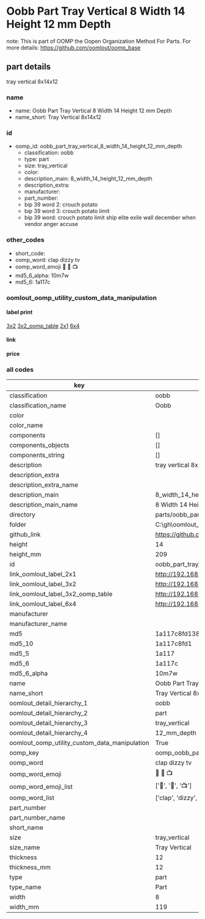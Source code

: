 # Oobb Part Tray Vertical 8 Width 14 Height 12 mm Depth  

note: This is part of OOMP the Oopen Organization Method For Parts. For more details: https://github.com/oomlout/oomp_base

##  part details
  



tray vertical 8x14x12



### name
* name: Oobb Part Tray Vertical 8 Width 14 Height 12 mm Depth
* name_short: Tray Vertical 8x14x12 
### id
* oomp_id: oobb_part_tray_vertical_8_width_14_height_12_mm_depth
  * classification: oobb
  * type: part
  * size: tray_vertical
  * color: 
  * description_main: 8_width_14_height_12_mm_depth
  * description_extra: 
  * manufacturer: 
  * part_number: 
  * bip 39 word 2: crouch potato
  * bip 39 word 3: crouch potato limit
  * bip 39 word: crouch potato limit ship elite exile wall december when vendor anger accuse

### other_codes
* short_code: 
* oomp_word: clap dizzy tv
* oomp_word_emoji :clap: :dizzy: :tv:
* md5_6_alpha: 10m7w
* md5_6: 1a117c






### oomlout_oomp_utility_custom_data_manipulation
#### label print
[3x2](http://192.168.1.245:1112/?label=oomp%2010m7w)
[3x2_oomp_table](http://192.168.1.108:1112/?label=oomp%2010m7w)
[2x1](http://192.168.1.242:1112/?label=oomp%2010m7w)
[6x4](http://192.168.1.55:1112/?label=oomp%2010m7w)    

#### link

                              

#### price







### all codes 
| key | value |  
| --- | --- |  
| classification | oobb |  
| classification_name | Oobb |  
| color |  |  
| color_name |  |  
| components | [] |  
| components_objects | [] |  
| components_string | [] |  
| description | tray vertical 8x14x12 |  
| description_extra |  |  
| description_extra_name |  |  
| description_main | 8_width_14_height_12_mm_depth |  
| description_main_name | 8 Width 14 Height 12 mm Depth |  
| directory | parts/oobb_part_tray_vertical_8_width_14_height_12_mm_depth |  
| folder | C:\gh\oomlout_oobb_version_4_generated_parts\parts\oobb_part_tray_vertical_8_width_14_height_12_mm_depth |  
| github_link | https://github.com/oomlout/oomlout_oomp_part_src/tree/main/parts/oobb_part_tray_vertical_8_width_14_height_12_mm_depth |  
| height | 14 |  
| height_mm | 209 |  
| id | oobb_part_tray_vertical_8_width_14_height_12_mm_depth |  
| link_oomlout_label_2x1 | http://192.168.1.242:1112/?label=oomp%2010m7w |  
| link_oomlout_label_3x2 | http://192.168.1.245:1112/?label=oomp%2010m7w |  
| link_oomlout_label_3x2_oomp_table | http://192.168.1.108:1112/?label=oomp%2010m7w |  
| link_oomlout_label_6x4 | http://192.168.1.55:1112/?label=oomp%2010m7w |  
| manufacturer |  |  
| manufacturer_name |  |  
| md5 | 1a117c8fd138bed53ea40c6103ea31a1 |  
| md5_10 | 1a117c8fd1 |  
| md5_5 | 1a117 |  
| md5_6 | 1a117c |  
| md5_6_alpha | 10m7w |  
| name | Oobb Part Tray Vertical 8 Width 14 Height 12 mm Depth |  
| name_short | Tray Vertical 8x14x12  |  
| oomlout_detail_hierarchy_1 | oobb |  
| oomlout_detail_hierarchy_2 | part |  
| oomlout_detail_hierarchy_3 | tray_vertical |  
| oomlout_detail_hierarchy_4 | 12_mm_depth |  
| oomlout_oomp_utility_custom_data_manipulation | True |  
| oomp_key | oomp_oobb_part_tray_vertical_8_width_14_height_12_mm_depth |  
| oomp_word | clap dizzy tv |  
| oomp_word_emoji | :clap: :dizzy: :tv: |  
| oomp_word_emoji_list | [':clap:', ':dizzy:', ':tv:'] |  
| oomp_word_list | ['clap', 'dizzy', 'tv'] |  
| part_number |  |  
| part_number_name |  |  
| short_name |  |  
| size | tray_vertical |  
| size_name | Tray Vertical |  
| thickness | 12 |  
| thickness_mm | 12 |  
| type | part |  
| type_name | Part |  
| width | 8 |  
| width_mm | 119 |  
